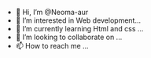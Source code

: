 - 👋 Hi, I’m @Neoma-aur
- 👀 I’m interested in Web development...
- 🌱 I’m currently learning Html and css ...
- 💞️ I’m looking to collaborate on ...
- 📫 How to reach me ...

<!---
Neoma-aur/Neoma-aur is a ✨ special ✨ repository because its `README.md` (this file) appears on your GitHub profile.
You can click the Preview link to take a look at your changes.
--->
